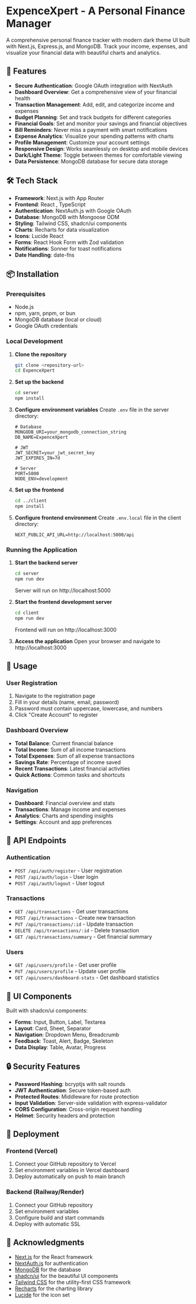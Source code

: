 # ExpenceXpert - A Personal Finance Manager

A comprehensive personal finance tracker with modern dark theme UI built with Next.js, Express.js, and MongoDB. Track your income, expenses, and visualize your financial data with beautiful charts and analytics.

## 🚀 Features

- **Secure Authentication**: Google OAuth integration with NextAuth
- **Dashboard Overview**: Get a comprehensive view of your financial health
- **Transaction Management**: Add, edit, and categorize income and expenses
- **Budget Planning**: Set and track budgets for different categories
- **Financial Goals**: Set and monitor your savings and financial objectives
- **Bill Reminders**: Never miss a payment with smart notifications
- **Expense Analytics**: Visualize your spending patterns with charts
- **Profile Management**: Customize your account settings
- **Responsive Design**: Works seamlessly on desktop and mobile devices
- **Dark/Light Theme**: Toggle between themes for comfortable viewing
- **Data Persistence**: MongoDB database for secure data storage

## 🛠️ Tech Stack

- **Framework**: Next.js  with App Router
- **Frontend**: React , TypeScript
- **Authentication**: NextAuth.js with Google OAuth
- **Database**: MongoDB with Mongoose ODM
- **Styling**: Tailwind CSS, shadcn/ui components
- **Charts**: Recharts for data visualization
- **Icons**: Lucide React
- **Forms**: React Hook Form with Zod validation
- **Notifications**: Sonner for toast notifications
- **Date Handling**: date-fns

## 📦 Installation

### Prerequisites

- Node.js 
- npm, yarn, pnpm, or bun
- MongoDB database (local or cloud)
- Google OAuth credentials

### Local Development

1. **Clone the repository**
   ```bash
   git clone <repository-url>
   cd ExpenceXpert
   ```

2. **Set up the backend**
   ```bash
   cd server
   npm install
   ```

3. **Configure environment variables**
   Create `.env` file in the server directory:
   ```env
   # Database
   MONGODB_URI=your_mongodb_connection_string
   DB_NAME=ExpenceXpert

   # JWT
   JWT_SECRET=your_jwt_secret_key
   JWT_EXPIRES_IN=7d

   # Server
   PORT=5000
   NODE_ENV=development
   ```

4. **Set up the frontend**
   ```bash
   cd ../client
   npm install
   ```

5. **Configure frontend environment**
   Create `.env.local` file in the client directory:
   ```env
   NEXT_PUBLIC_API_URL=http://localhost:5000/api
   ```

### Running the Application

1. **Start the backend server**
   ```bash
   cd server
   npm run dev
   ```
   Server will run on http://localhost:5000

2. **Start the frontend development server**
   ```bash
   cd client
   npm run dev
   ```
   Frontend will run on http://localhost:3000

3. **Access the application**
   Open your browser and navigate to http://localhost:3000

## 📱 Usage

### User Registration
1. Navigate to the registration page
2. Fill in your details (name, email, password)
3. Password must contain uppercase, lowercase, and numbers
4. Click "Create Account" to register

### Dashboard Overview
- **Total Balance**: Current financial balance
- **Total Income**: Sum of all income transactions
- **Total Expenses**: Sum of all expense transactions
- **Savings Rate**: Percentage of income saved
- **Recent Transactions**: Latest financial activities
- **Quick Actions**: Common tasks and shortcuts

### Navigation
- **Dashboard**: Financial overview and stats
- **Transactions**: Manage income and expenses
- **Analytics**: Charts and spending insights
- **Settings**: Account and app preferences

## 🔧 API Endpoints

### Authentication
- `POST /api/auth/register` - User registration
- `POST /api/auth/login` - User login
- `POST /api/auth/logout` - User logout

### Transactions
- `GET /api/transactions` - Get user transactions
- `POST /api/transactions` - Create new transaction
- `PUT /api/transactions/:id` - Update transaction
- `DELETE /api/transactions/:id` - Delete transaction
- `GET /api/transactions/summary` - Get financial summary

### Users
- `GET /api/users/profile` - Get user profile
- `PUT /api/users/profile` - Update user profile
- `GET /api/users/dashboard-stats` - Get dashboard statistics

## 🎨 UI Components

Built with shadcn/ui components:
- **Forms**: Input, Button, Label, Textarea
- **Layout**: Card, Sheet, Separator
- **Navigation**: Dropdown Menu, Breadcrumb
- **Feedback**: Toast, Alert, Badge, Skeleton
- **Data Display**: Table, Avatar, Progress

## 🔒 Security Features

- **Password Hashing**: bcryptjs with salt rounds
- **JWT Authentication**: Secure token-based auth
- **Protected Routes**: Middleware for route protection
- **Input Validation**: Server-side validation with express-validator
- **CORS Configuration**: Cross-origin request handling
- **Helmet**: Security headers and protection

## 🚀 Deployment

### Frontend (Vercel)
1. Connect your GitHub repository to Vercel
2. Set environment variables in Vercel dashboard
3. Deploy automatically on push to main branch

### Backend (Railway/Render)
1. Connect your GitHub repository
2. Set environment variables
3. Configure build and start commands
4. Deploy with automatic SSL


## 🙏 Acknowledgments

- [Next.js](https://nextjs.org/) for the React framework
- [NextAuth.js](https://next-auth.js.org/) for authentication
- [MongoDB](https://www.mongodb.com/) for the database
- [shadcn/ui](https://ui.shadcn.com/) for the beautiful UI components
- [Tailwind CSS](https://tailwindcss.com/) for the utility-first CSS framework
- [Recharts](https://recharts.org/) for the charting library
- [Lucide](https://lucide.dev/) for the icon set
